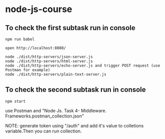 # node-js-course

## To check the first subtask run in console 
```
npm run babel

open http://localhost:8080/

node ./dist/http-servers/json-server.js
node ./dist/http-servers/html-server.js
node ./dist/http-servers/echo-server.js and trigger POST request (use Postman for example)
node ./dist/http-servers/plain-text-server.js
```

## To check the second subtask run in console 

```
npm start
```

use Postman and "Node Js. Task 4- Middleware. Frameworks.postman_collection.json"

NOTE: generate token using "/auth" and add it's value to colletions variable.Then you can run collection.
